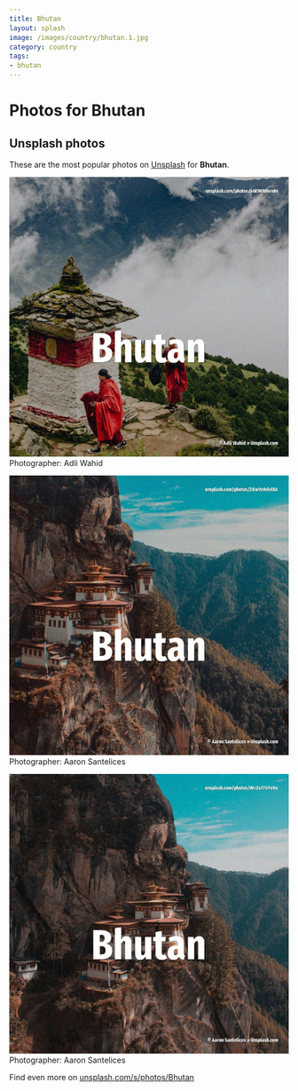```yaml
---
title: Bhutan
layout: splash
image: /images/country/bhutan.1.jpg
category: country
tags:
- bhutan
---
```

# Photos for Bhutan
 
## Unsplash photos
These are the most popular photos on [Unsplash](https://unsplash.com) for **Bhutan**.
 
![Bhutan](/images/country/bhutan.1.jpg)
Photographer:  Adli Wahid
 
![Bhutan](/images/country/bhutan.2.jpg)
Photographer:  Aaron Santelices
 
![Bhutan](/images/country/bhutan.3.jpg)
Photographer:  Aaron Santelices
 
Find even more on [unsplash.com/s/photos/Bhutan](https://unsplash.com/s/photos/Bhutan)
 
